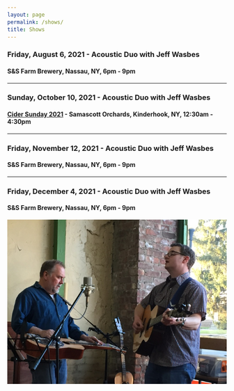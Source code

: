 ```yaml
---
layout: page
permalink: /shows/
title: Shows
---
```

### Friday, August 6, 2021 - Acoustic Duo with Jeff Wasbes
#### S&S Farm Brewery, Nassau, NY, 6pm - 9pm
---
### Sunday, October 10, 2021 - Acoustic Duo with Jeff Wasbes
#### <a href="https://www.facebook.com/events/177853351127515">Cider Sunday 2021</a> - Samascott Orchards, Kinderhook, NY, 12:30am - 4:30pm
---
### Friday, November 12, 2021 - Acoustic Duo with Jeff Wasbes
#### S&S Farm Brewery, Nassau, NY, 6pm - 9pm
---
### Friday, December 4, 2021 - Acoustic Duo with Jeff Wasbes
#### S&S Farm Brewery, Nassau, NY, 6pm - 9pm

<p style="text-align:center;">
<img src="/images/Jay M. 001_sm.jpg" alt="Jay Maloney & Kevin Maul - 2016">
</p>
